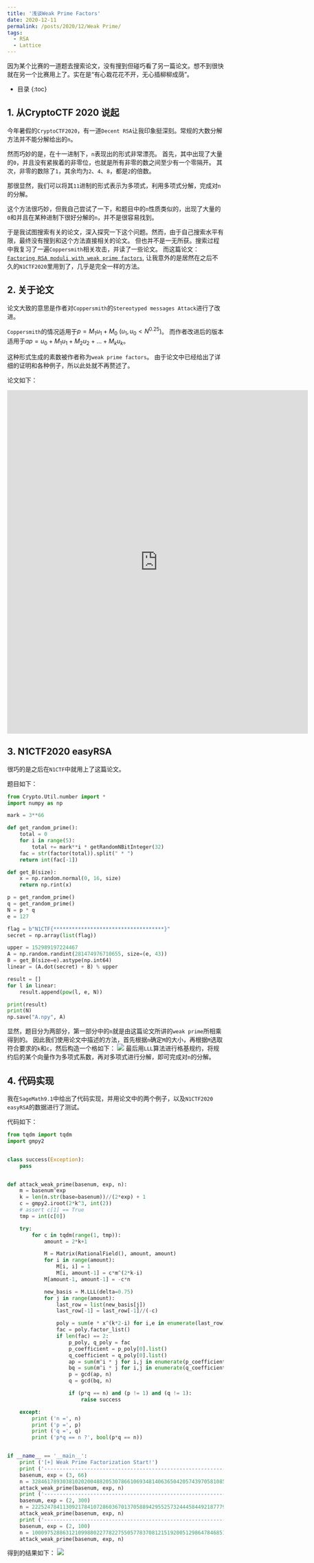 ```yaml
---
title: '浅谈Weak Prime Factors'
date: 2020-12-11
permalink: /posts/2020/12/Weak Prime/
tags:
  - RSA
  - Lattice
---
```


因为某个比赛的一道题去搜索论文，没有搜到但碰巧看了另一篇论文。想不到很快就在另一个比赛用上了。实在是“有心栽花花不开，无心插柳柳成荫”。

*  目录
{:toc}


## 1. 从CryptoCTF 2020 说起
今年暑假的`CryptoCTF2020`，有一道`Decent RSA`让我印象挺深刻。常规的大数分解方法并不能分解给出的`n`。

然而巧妙的是，在十一进制下，`n`表现出的形式非常漂亮。
首先，其中出现了大量的`0`，并且没有紧挨着的非零位，也就是所有非零的数之间至少有一个零隔开。
其次，非零的数除了`1`，其余均为`2`、`4`、`8`，都是`2`的倍数。

那很显然，我们可以将其`11`进制的形式表示为多项式，利用多项式分解，完成对`n`的分解。

这个方法很巧妙，但我自己尝试了一下，和题目中的`n`性质类似的，出现了大量的`0`和并且在某种进制下很好分解的`n`，并不是很容易找到。

于是我试图搜索有关的论文，深入探究一下这个问题。然而，由于自己搜索水平有限，最终没有搜到和这个方法直接相关的论文。
但也并不是一无所获。搜索过程中我复习了一遍`Coppersmith`相关攻击，并读了一些论文。
而这篇论文：[`Factoring RSA moduli with weak prime factors`](https://eprint.iacr.org/2015/398.pdf), 让我意外的是居然在之后不久的`N1CTF2020`里用到了，几乎是完全一样的方法。

## 2. 关于论文
论文大致的意思是作者对`Coppersmith`的`Stereotyped messages Attack`进行了改进。

`Coppersmith`的情况适用于$p = M_1u_1+M_0$ $(u_1, u_0 < N ^{0.25})$。
而作者改进后的版本适用于$ap = u_0 + M_1u_1 + M_2u_2 + ... + M_ku_k$。

这种形式生成的素数被作者称为`weak prime factors`。
由于论文中已经给出了详细的证明和各种例子，所以此处就不再赘述了。

论文如下：
<iframe src="https://blog.arpe1s.xyz/files/Factoring RSA moduli with weak prime factors.pdf" style="width:700px; height:800px;" frameborder="0"></iframe>




## 3. N1CTF2020 easyRSA
很巧的是之后在`N1CTF`中就用上了这篇论文。

题目如下：
```python
from Crypto.Util.number import *
import numpy as np

mark = 3**66

def get_random_prime():
    total = 0
    for i in range(5):
        total += mark**i * getRandomNBitInteger(32)
    fac = str(factor(total)).split(" * ")
    return int(fac[-1])

def get_B(size):
    x = np.random.normal(0, 16, size)
    return np.rint(x)

p = get_random_prime()
q = get_random_prime()
N = p * q
e = 127

flag = b"N1CTF{************************************}"
secret = np.array(list(flag))

upper = 152989197224467
A = np.random.randint(281474976710655, size=(e, 43))
B = get_B(size=e).astype(np.int64)
linear = (A.dot(secret) + B) % upper

result = []
for l in linear:
    result.append(pow(l, e, N))

print(result)
print(N)
np.save("A.npy", A)

```

显然，题目分为两部分，第一部分中的`n`就是由这篇论文所讲的`weak prime`所相乘得到的。
因此我们使用论文中描述的方法，首先根据`n`确定`M`的大小，再根据`M`选取符合要求的`k`和`c`，然后构造一个格如下：
![](https://codimd.s3.shivering-isles.com/demo/uploads/upload_af03ea77e978f4bf19d4880d2fd41659.png)
最后用`LLL`算法进行格基规约，将规约后的某个向量作为多项式系数，再对多项式进行分解，即可完成对`n`的分解。


## 4. 代码实现
我在`SageMath9.1`中给出了代码实现，并用论文中的两个例子，以及`N1CTF2020 easyRSA`的数据进行了测试。

代码如下：
```python
from tqdm import tqdm
import gmpy2


class success(Exception):
    pass


def attack_weak_prime(basenum, exp, n):
    m = basenum^exp
    k = len(n.str(base=basenum))//(2*exp) + 1
    c = gmpy2.iroot(2*k^3, int(2))
    # assert c[1] == True
    tmp = int(c[0])

    try:
        for c in tqdm(range(1, tmp)):
            amount = 2*k+1

            M = Matrix(RationalField(), amount, amount)
            for i in range(amount):
                M[i, i] = 1
                M[i, amount-1] = c*m^(2*k-i)
            M[amount-1, amount-1] = -c*n

            new_basis = M.LLL(delta=0.75)
            for j in range(amount):
                last_row = list(new_basis[j])
                last_row[-1] = last_row[-1]//(-c)

                poly = sum(e * x^(k*2-i) for i,e in enumerate(last_row))
                fac = poly.factor_list()
                if len(fac) == 2:
                    p_poly, q_poly = fac
                    p_coefficient = p_poly[0].list()
                    q_coefficient = q_poly[0].list()
                    ap = sum(m^i * j for i,j in enumerate(p_coefficient))
                    bq = sum(m^i * j for i,j in enumerate(q_coefficient))
                    p = gcd(ap, n)
                    q = gcd(bq, n)

                    if (p*q == n) and (p != 1) and (q != 1):
                        raise success

    except:
        print ('n =', n)
        print ('p =', p)
        print ('q =', q)
        print ('p*q == n ?', bool(p*q == n))


if __name__ == '__main__':
    print ('[+] Weak Prime Factorization Start!')
    print ('-------------------------------------------------------------------------------------------------------------------------------')
    basenum, exp = (3, 66)
    n = 32846178930381020200488205307866106934814063650420574397058108582359767867168248452804404660617617281772163916944703994111784849810233870504925762086155249810089376194662501332106637997915467797720063431587510189901
    attack_weak_prime(basenum, exp, n)
    print ('-------------------------------------------------------------------------------------------------------------------------------')
    basenum, exp = (2, 300)
    n = 2225247841130921784107286036701370588942955257324445844921877791958982583022374460167661056809469768595526508244174896515945933598642030611401384177196278679610792649992710545439547737674344167389994475132339971873048849649589042797025394919188452806473589845335273211757008624589940594696926424952951236975084566789
    attack_weak_prime(basenum, exp, n)
    print ('-------------------------------------------------------------------------------------------------------------------------------')
    basenum, exp = (2, 100)
    n = 10009752886312109988022778227550577837081215192005129864784685185744046801879577421186031638557426812962407688357511963709141
    attack_weak_prime(basenum, exp, n)
```
得到的结果如下：
![](https://codimd.s3.shivering-isles.com/demo/uploads/upload_1a67ce9f828b7c03d7329f7c6ca33b95.png)
